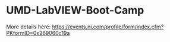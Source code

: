 # UMD-LabVIEW-Boot-Camp 
More details here: https://events.ni.com/profile/form/index.cfm?PKformID=0x269060c19a
